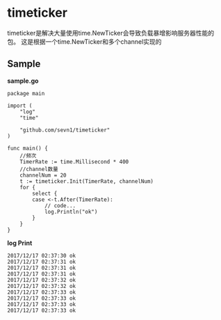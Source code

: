 # timeticker

timeticker是解决大量使用time.NewTicker会导致负载暴增影响服务器性能的包。
这是根据一个time.NewTicker和多个channel实现的

## Sample

**sample.go**
```golang
package main

import (
	"log"
	"time"

	"github.com/sevn1/timeticker"
)

func main() {
    //频次
    TimerRate := time.Millisecond * 400
    //channel数量
    channelNum = 20
	t := timeticker.Init(TimerRate, channelNum)
	for {
		select {
		case <-t.After(TimerRate):
			// code...
			log.Println("ok")
		}
	}
}
```
**log Print**
```
2017/12/17 02:37:30 ok
2017/12/17 02:37:31 ok
2017/12/17 02:37:31 ok
2017/12/17 02:37:31 ok
2017/12/17 02:37:32 ok
2017/12/17 02:37:32 ok
2017/12/17 02:37:33 ok
2017/12/17 02:37:33 ok
2017/12/17 02:37:33 ok
2017/12/17 02:37:33 ok
```